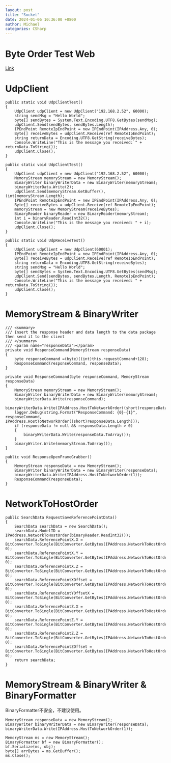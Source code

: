 ```yaml
---
layout: post
title: "Socket"
date: 2024-01-06 10:36:00 +0800
author: Michael
categories: CSharp
---
```


# Byte Order Test Web
[Link](https://www.h-schmidt.net/FloatConverter/IEEE754.html)

# UdpClient
    public static void UdpClientTest()
    {
        UdpClient udpClient = new UdpClient("192.168.2.52", 60000);
        string sendMsg = "Hello World";
        byte[] sendBytes = System.Text.Encoding.UTF8.GetBytes(sendMsg);
        udpClient.Send(sendBytes, sendBytes.Length);
        IPEndPoint RemoteIpEndPoint = new IPEndPoint(IPAddress.Any, 0);
        Byte[] receiveBytes = udpClient.Receive(ref RemoteIpEndPoint);
        string returnData = Encoding.UTF8.GetString(receiveBytes);
        Console.WriteLine("This is the message you received: " + returnData.ToString());
        udpClient.Close();
    }

    public static void UdpClientTest()
    {
        UdpClient udpClient = new UdpClient("192.168.2.52", 60000);
        MemoryStream memoryStream = new MemoryStream();
        BinaryWriter binaryWriterData = new BinaryWriter(memoryStream);
        binaryWriterData.Write(2);
        udpClient.Send(memoryStream.GetBuffer(), (int)memoryStream.Length);
        IPEndPoint RemoteIpEndPoint = new IPEndPoint(IPAddress.Any, 0);
        Byte[] receiveBytes = udpClient.Receive(ref RemoteIpEndPoint);
        memoryStream = new MemoryStream(receiveBytes);
        BinaryReader binaryReader = new BinaryReader(memoryStream);
        int i = binaryReader.ReadInt32();
        Console.WriteLine("This is the message you received: " + i);
        udpClient.Close();
    }

    public static void UdpReceiveTest()
    {
        UdpClient udpClient = new UdpClient(60001);
        IPEndPoint RemoteIpEndPoint = new IPEndPoint(IPAddress.Any, 0);
        Byte[] receiveBytes = udpClient.Receive(ref RemoteIpEndPoint);
        string returnData = Encoding.UTF8.GetString(receiveBytes);
        string sendMsg = "Hello World";
        byte[] sendBytes = System.Text.Encoding.UTF8.GetBytes(sendMsg);
        udpClient.Send(sendBytes, sendBytes.Length, RemoteIpEndPoint);
        Console.WriteLine("This is the message you received: " + returnData.ToString());
        udpClient.Close();
    }

# MemoryStream & BinaryWriter
    /// <summary>
    /// Insert the response header and data length to the data package then send it to the client
    /// </summary>
    /// <param name="responseData"></param>
    private void ResponseCommand(MemoryStream responseData)
    {
        byte responseCommand =(byte)((int)this.requestCommand+128);
        ResponseCommand(responseCommand, responseData);
    }

    private void ResponseCommand(byte responseCommand, MemoryStream responseData)
    {
        MemoryStream memoryStream = new MemoryStream();
        BinaryWriter binaryWriterData = new BinaryWriter(memoryStream);
        binaryWriterData.Write(responseCommand);
        binaryWriterData.Write(IPAddress.HostToNetworkOrder((short)responseData.Length));
        logger.Debug(string.Format("ResponseCommand: {0}-{1}", responseCommand, IPAddress.HostToNetworkOrder((short)responseData.Length)));
        if (responseData != null && responseData.Length > 0)
        {
            binaryWriterData.Write(responseData.ToArray());
        }
        binaryWriter.Write(memoryStream.ToArray());
    }

    public void ResponseOpenFrameGrabber()
    {
        MemoryStream responseData = new MemoryStream();
        BinaryWriter binaryWriterData = new BinaryWriter(responseData);
        binaryWriterData.Write(IPAddress.HostToNetworkOrder(1));
        ResponseCommand(responseData);
    }

# NetworkToHostOrder
    public SearchData RequestSaveReferencePointData()
    {
        SearchData searchData = new SearchData();
        searchData.ModelID = IPAddress.NetworkToHostOrder(binaryReader.ReadInt32());
        searchData.ReferencePointX.X = BitConverter.ToSingle(BitConverter.GetBytes(IPAddress.NetworkToHostOrder(binaryReader.ReadInt32())), 0);
        searchData.ReferencePointX.Y = BitConverter.ToSingle(BitConverter.GetBytes(IPAddress.NetworkToHostOrder(binaryReader.ReadInt32())), 0);
        searchData.ReferencePointX.Z = BitConverter.ToSingle(BitConverter.GetBytes(IPAddress.NetworkToHostOrder(binaryReader.ReadInt32())), 0);
        searchData.ReferencePointXOffset = BitConverter.ToSingle(BitConverter.GetBytes(IPAddress.NetworkToHostOrder(binaryReader.ReadInt32())), 0);
        searchData.ReferencePointYOffsetX = BitConverter.ToSingle(BitConverter.GetBytes(IPAddress.NetworkToHostOrder(binaryReader.ReadInt32())), 0);
        searchData.ReferencePointZ.X = BitConverter.ToSingle(BitConverter.GetBytes(IPAddress.NetworkToHostOrder(binaryReader.ReadInt32())), 0);
        searchData.ReferencePointZ.Y = BitConverter.ToSingle(BitConverter.GetBytes(IPAddress.NetworkToHostOrder(binaryReader.ReadInt32())), 0);
        searchData.ReferencePointZ.Z = BitConverter.ToSingle(BitConverter.GetBytes(IPAddress.NetworkToHostOrder(binaryReader.ReadInt32())), 0);
        searchData.ReferencePointZOffset = BitConverter.ToSingle(BitConverter.GetBytes(IPAddress.NetworkToHostOrder(binaryReader.ReadInt32())), 0);
        return searchData;
    }

# MemoryStream & BinaryWriter & BinaryFormatter
BinaryFormatter不安全，不建议使用。

    MemoryStream responseData = new MemoryStream();
    BinaryWriter binaryWriterData = new BinaryWriter(responseData);
    binaryWriterData.Write(IPAddress.HostToNetworkOrder(1));

    MemoryStream ms = new MemoryStream();
    BinaryFormatter bf = new BinaryFormatter();
    bf.Serialize(ms, obj);
    byte[] arrBytes = ms.GetBuffer();
    ms.Close();